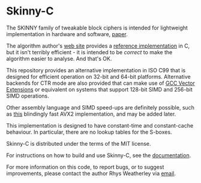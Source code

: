 
Skinny-C
========

The SKINNY family of tweakable block ciphers is intended for lightweight
implementation in hardware and software, [paper](https://eprint.iacr.org/2016/660.pdf).

The algorithm author's [web site](https://sites.google.com/site/skinnycipher/) provides a
[reference implementation](https://sites.google.com/site/skinnycipher/downloads/skinny_reference.c)
in C, but it isn't terribly efficient - it is intended to be *correct*
to make the algorithm easier to analyse.  And that's OK.

This repository provides an alternative implementation in ISO C99 that is
designed for efficient operation on 32-bit and 64-bit platforms.  Alternative
backends for CTR mode are also provided that can make use of
[GCC Vector Extensions](https://gcc.gnu.org/onlinedocs/gcc/Vector-Extensions.html) or equivalent on systems that support 128-bit SIMD and 256-bit
SIMD operations.

Other assembly language and SIMD speed-ups are definitely possible,
such as [this](https://github.com/kste/skinny_avx) blindingly fast AVX2
implementation, and may be added later.

This implementation is designed to have constant-time and constant-cache
behaviour.  In particular, there are no lookup tables for the S-boxes.

Skinny-C is distributed under the terms of the MIT license.

For instructions on how to build and use Skinny-C, see the
<a href="http://rweather.github.io/skinny-c/index.html">documentation</a>.

For more information on this code, to report bugs, or to suggest
improvements, please contact the author Rhys Weatherley via
[email](mailto:rhys.weatherley@gmail.com).
